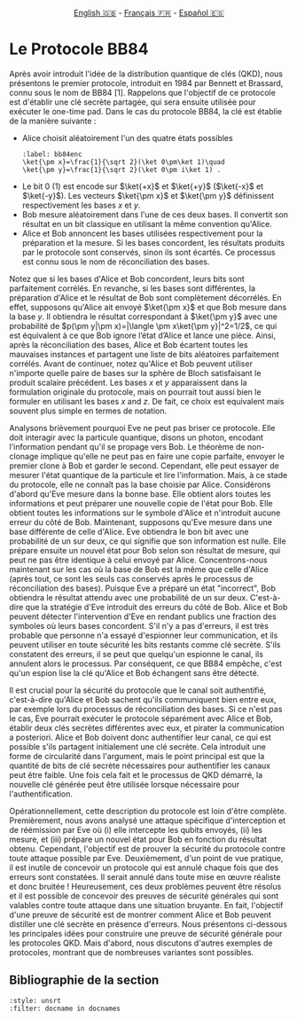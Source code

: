 <p style="text-align: center;">
    <a id="linken" href="../../../../en/content/index.html">English &#x1F1EC;&#x1F1E7;</a> - 
    <a id="linkfr" href="../../../../fr/content/index.html">Français &#x1F1EB;&#x1F1F7;</a> - 
    <a id="linkes" href="../../../../es/content/index.html">Español &#x1F1EA;&#x1F1F8;</a>
</p>
<script>
    currentPage = window.location.href;
    beforeLang = currentPage.slice(0, currentPage.indexOf("content") - 3);
    afterLang = currentPage.slice(currentPage.indexOf("content"));
    document.getElementById("linken").href = beforeLang + "en/" + afterLang;
    document.getElementById("linkfr").href = beforeLang + "fr/" + afterLang;
    document.getElementById("linkes").href = beforeLang + "es/" + afterLang;
</script>



# Le Protocole BB84

Après avoir introduit l'idée de la distribution quantique de clés (QKD), nous présentons le premier protocole, introduit en 1984 par Bennett et Brassard, connu sous le nom de BB84 [1]. Rappelons que l'objectif de ce protocole est d'établir une clé secrète partagée, qui sera ensuite utilisée pour exécuter le one-time pad. Dans le cas du protocole BB84, la clé est établie de la manière suivante :
- Alice choisit aléatoirement l'un des quatre états possibles
    ```{math}
    :label: bb84enc
    \ket{\pm x}=\frac{1}{\sqrt 2}(\ket 0\pm\ket 1)\quad
    \ket{\pm y}=\frac{1}{\sqrt 2}(\ket 0\pm i\ket 1) .
    ```
- Le bit 0 (1) est encode sur $\ket{+x}$ et $\ket{+y}$
($\ket{-x}$ et $\ket{-y}$). Les vecteurs $\ket{\pm x}$ et
$\ket{\pm y}$ définissent respectivement les bases $x$ et $y$.
- Bob mesure aléatoirement dans l'une de ces deux bases. Il convertit son résultat en un bit classique en utilisant la même convention qu'Alice.
- Alice et Bob annoncent les bases utilisées respectivement pour la préparation et la mesure. Si les bases concordent, les résultats produits par le protocole sont conservés, sinon ils sont écartés. Ce processus est connu sous le nom de réconciliation des bases.

Notez que si les bases d'Alice et Bob concordent, leurs bits sont parfaitement corrélés. En revanche, si les bases sont différentes, la préparation d'Alice et le résultat de Bob sont complètement décorrélés. En effet, supposons qu'Alice ait envoyé $\ket{\pm x}$ et que Bob mesure dans la base $y$. Il obtiendra le résultat correspondant à  $\ket{\pm y}$ avec une probabilité de $p(\pm y|\pm x)=|\langle \pm x\ket{\pm y}|^2=1/2$, ce qui est équivalent à ce que Bob ignore l’état d’Alice et lance une pièce.
Ainsi, après la réconciliation des bases, Alice et Bob écartent toutes les mauvaises instances et partagent une liste de bits aléatoires parfaitement corrélés. Avant de continuer, notez qu'Alice et Bob peuvent utiliser n'importe quelle paire de bases sur la sphère de Bloch satisfaisant  le produit scalaire précédent. Les bases $x$ et $y$ apparaissent dans la formulation originale du protocole, mais on pourrait tout aussi bien le formuler en utilisant les bases $x$ and $z$. De fait, ce choix est equivalent mais souvent plus simple en termes de notation.

Analysons brièvement pourquoi Eve ne peut pas briser ce protocole. Elle doit interagir avec la particule quantique, disons un photon, encodant l'information pendant qu'il se propage vers Bob. Le théorème de non-clonage implique qu'elle ne peut pas en faire une copie parfaite, envoyer le premier clone à Bob et garder le second. Cependant, elle peut essayer de mesurer l'état quantique de la particule et lire l'information. Mais, à ce stade du protocole, elle ne connaît pas la base choisie par Alice. Considérons d'abord qu'Eve mesure dans la bonne base. Elle obtient alors toutes les informations et peut préparer une nouvelle copie de l'état pour Bob. Elle obtient toutes les informations sur le symbole d'Alice et n'introduit aucune erreur du côté de Bob. Maintenant, supposons qu'Eve mesure dans une base différente de celle d'Alice. Eve obtiendra le bon bit avec une probabilité de un sur deux, ce qui signifie que son information est nulle. Elle prépare ensuite un nouvel état pour Bob selon son résultat de mesure, qui peut ne pas être identique à celui envoyé par Alice. Concentrons-nous maintenant sur les cas où la base de Bob est la même que celle d'Alice (après tout, ce sont les seuls cas conservés après le processus de réconciliation des bases). Puisque Eve a préparé un état "incorrect", Bob obtiendra le résultat attendu avec une probabilité de un sur deux. C'est-à-dire que la stratégie d'Eve introduit des erreurs du côté de Bob. Alice et Bob peuvent détecter l'intervention d'Eve en rendant publics une fraction des symboles où leurs bases concordent. S'il n'y a pas d'erreurs, il est très probable que personne n'a essayé d'espionner leur communication, et ils peuvent utiliser en toute sécurité les bits restants comme clé secrète. S'ils constatent des erreurs, il se peut que quelqu'un espionne le canal, ils annulent alors le processus. Par conséquent, ce que BB84 empêche, c'est qu'un espion lise la clé qu'Alice et Bob échangent sans être détecté.

Il est crucial pour la sécurité du protocole que le canal soit authentifié, c'est-à-dire qu'Alice et Bob sachent qu'ils communiquent bien entre eux, par exemple lors du processus de réconciliation des bases. Si ce n'est pas le cas, Eve pourrait exécuter le protocole séparément avec Alice et Bob, établir deux clés secrètes différentes avec eux, et pirater la communication a posteriori. Alice et Bob doivent donc authentifier leur canal, ce qui est possible s'ils partagent initialement une clé secrète. Cela introduit une forme de circularité dans l'argument, mais le point principal est que la quantité de bits de clé secrète nécessaires pour authentifier les canaux peut être faible. Une fois cela fait et le processus de QKD démarré, la nouvelle clé générée peut être utilisée lorsque nécessaire pour l'authentification.

Opérationnellement, cette description du protocole est loin d'être complète. Premièrement, nous avons analysé une attaque spécifique d'interception et de réémission par Eve où (i) elle intercepte les qubits envoyés, (ii) les mesure, et (iii) prépare un nouvel état pour Bob en fonction du résultat obtenu. Cependant, l'objectif est de prouver la sécurité du protocole contre toute attaque possible par Eve. Deuxièmement, d'un point de vue pratique, il est inutile de concevoir un protocole qui est annulé chaque fois que des erreurs sont constatées. Il serait annulé dans toute mise en œuvre réaliste et donc bruitée ! Heureusement, ces deux problèmes peuvent être résolus et il est possible de concevoir des preuves de sécurité générales qui sont valables contre toute attaque dans une situation bruyante. En fait, l'objectif d'une preuve de sécurité est de montrer comment Alice et Bob peuvent distiller une clé secrète en présence d'erreurs. Nous présentons ci-dessous les principales idées pour construire une preuve de sécurité générale pour les protocoles QKD. Mais d'abord, nous discutons d'autres exemples de protocoles, montrant que de nombreuses variantes sont possibles.

## Bibliographie de la section
```{bibliography}
:style: unsrt
:filter: docname in docnames
```



